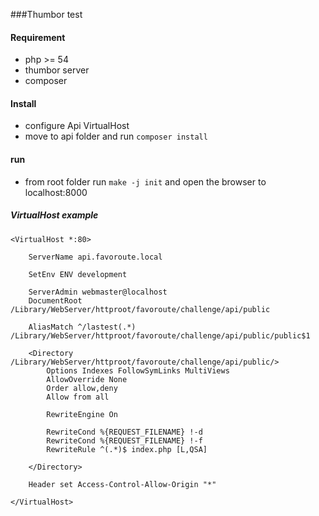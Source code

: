 ###Thumbor test

#### Requirement

- php >= 54
- thumbor server
- composer


#### Install

- configure Api VirtualHost
- move to api folder and run `composer install`

#### run

- from root folder run `make -j init` and open the browser to localhost:8000

##### VirtualHost example

```
<VirtualHost *:80>

    ServerName api.favoroute.local

    SetEnv ENV development

    ServerAdmin webmaster@localhost
    DocumentRoot /Library/WebServer/httproot/favoroute/challenge/api/public

    AliasMatch ^/lastest(.*) /Library/WebServer/httproot/favoroute/challenge/api/public/public$1

    <Directory /Library/WebServer/httproot/favoroute/challenge/api/public/>
        Options Indexes FollowSymLinks MultiViews
        AllowOverride None
        Order allow,deny
        Allow from all

        RewriteEngine On

        RewriteCond %{REQUEST_FILENAME} !-d
        RewriteCond %{REQUEST_FILENAME} !-f
        RewriteRule ^(.*)$ index.php [L,QSA]

    </Directory>

    Header set Access-Control-Allow-Origin "*"

</VirtualHost>
```
